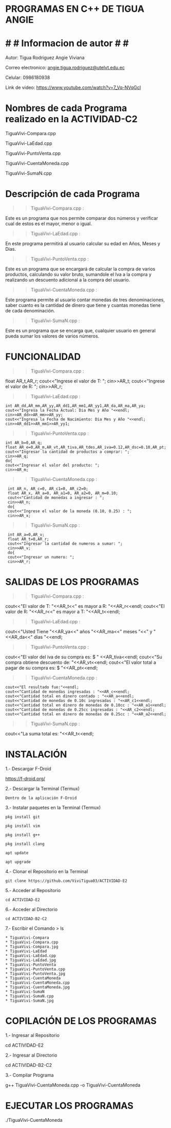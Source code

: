 # PROGRAMAS EN C++ DE TIGUA ANGIE

# # # Informacion de autor # # # 

Autor: Tigua Rodriguez Angie Viviana

Correo electronico: angie.tigua.rodriguez@utelvt.edu.ec

Celular: 0986180938

Link de video: https://www.youtube.com/watch?v=7_Vq-NVqGcI 

# Nombres de cada Programa realizado en la ACTIVIDAD-C2 

TiguaVivi-Compara.cpp

TiguaVivi-LaEdad.cpp

TiguaVivi-PuntoVenta.cpp

TiguaVivi-CuentaMoneda.cpp

TiguaVivi-SumaN.cpp

# Descripción de cada Programa

>> TiguaVivi-Compara.cpp : 

Este es un programa que nos permite comparar dos números y verificar cual de estos es el mayor, menor o igual.

>> TiguaVivi-LaEdad.cpp : 

En este programa permitirá al usuario calcular su edad en Años, Meses y Dias.

>> TiguaVivi-PuntoVenta.cpp :  

Este es un programa que se encargará de calcular la compra de varios productos, calculando su valor bruto, sumandole el Iva a la compra y realizando un descuento adicional a la compra del usuario.

>> TiguaVivi-CuentaMoneda.cpp : 

Este programa permite al usuario contar monedas de tres denominaciones, saber cuanto es la cantidad de dinero que tiene y cuantas monedas tiene de cada denominación.

>> TiguaVivi-SumaN.cpp : 

Este es un programa que se encarga que, cualquier usuario en general pueda sumar los valores de varios números.

# FUNCIONALIDAD

>> TiguaVivi-Compara.cpp :

   float AR_t,AR_r;
   cout<<"Ingrese el valor de T: ";
   cin>>AR_t;
   cout<<"Ingrese el valor de R: ";
   cin>>AR_r;
  
 >> TiguaVivi-LaEdad.cpp : 
    
    int AR_dd,AR_mm,AR_yy,AR_dd1,AR_mm1,AR_yy1,AR_da,AR_ma,AR_ya;
    cout<<"Ingresa la Fecha Actual: Dia Mes y Año "<<endl;
    cin>>AR_dd>>AR_mm>>AR_yy;
    cout<<"Ingresa la Fecha de Nacimiento: Dia Mes y Año "<<endl;
    cin>>AR_dd1>>AR_mm1>>AR_yy1;   
  
  >> TiguaVivi-PuntoVenta.cpp : 
     
    int AR_b=0,AR_q;
    float AR_e=0,AR_m,AR_vt,AR_tiva,AR_tdes,AR_iva=0.12,AR_dsc=0.10,AR_pt;
    cout<<"Ingresar la cantidad de productos a comprar: ";
    cin>>AR_q;
    do{
    cout<<"Ingresar el valor del producto: ";
    cin>>AR_m;
  
 >> TiguaVivi-CuentaMoneda.cpp : 
  
     int AR_n, AR_c=0, AR_c1=0, AR_c2=0;
     float AR_x, AR_a=0, AR_a1=0, AR_a2=0, AR_m=0.10;
     cout<<"Cantidad de monedas a ingresar : ";
     cin>>AR_n;
     do{
     cout<<"Ingrese el valor de la moneda (0.10, 0.25) : ";
     cin>>AR_x;
            
>> TiguaVivi-SumaN.cpp : 
    
     int AR_a=0,AR_v;
     float AR_t=0,AR_r;
     cout<<"Ingresar la cantidad de numeros a sumar: ";
     cin>>AR_v;
     do{
     cout<<"Ingresar un numero: ";
     cin>>AR_r;
        
 # SALIDAS DE LOS PROGRAMAS
   
  >> TiguaVivi-Compara.cpp :

   cout<<"El valor de T: "<<AR_t<<" es mayor a R: "<<AR_r<<endl;
   cout<<"El valor de R: "<<AR_r<<" es mayor a T: "<<AR_t<<endl;
   
  >> TiguaVivi-LaEdad.cpp : 

  cout<<"Usted Tiene "<<AR_ya<<" años "<<AR_ma<<" meses "<<" y "<<AR_da<<" dias "<<endl; 
  
  >> TiguaVivi-PuntoVenta.cpp : 

  cout<<"El valor del iva de su compra es: $ " <<AR_tiva<<endl;
  cout<<"Su compra obtiene descuento de: "<<AR_vt<<endl;
  cout<<"El valor total a pagar de su compra es: $ "<<AR_pt<<endl;
  
  >> TiguaVivi-CuentaMoneda.cpp : 

    cout<<"El resultado fue:"<<endl;
    cout<<"Cantidad de monedas ingresadas : "<<AR_c<<endl;
    cout<<"Cantidad total en dinero contado : "<<AR_a<<endl;
    cout<<"Cantidad de monedas de 0.10c ingresadas : "<<AR_c1<<endl;
    cout<<"Cantidad total en dinero de monedas de 0.10cc : "<<AR_a1<<endl;
    cout<<"Cantidad de monedas de 0.25cc ingresadas : "<<AR_c2<<endl;
    cout<<"Cantidad total en dinero de monedas de 0.25cc : "<<AR_a2<<endl;

  >> TiguaVivi-SumaN.cpp : 

  cout<<"La suma total es: "<<AR_t<<endl;

   # INSTALACIÓN
   
1.- Descargar F-Droid
  
  https://f-droid.org/

2.- Descargar la Terminal (Termux)

    Dentro de la aplicación F-Droid

3.- Instalar paquetes en la Terminal (Termux)

    pkg install git

    pkg install vim

    pkg install g++

    pkg install clang

    apt update

    apt upgrade

4.- Clonar el Repositorio en la Terminal

    git clone https://github.com/ViviTigua03/ACTIVIDAD-E2 

5.- Acceder al Repositorio

    cd ACTIVIDAD-E2

6.- Acceder al Directorio

    cd ACTIVIDAD-B2-C2

7.- Escribir el Comando > ls

    * TiguaVivi-Compara
    * TiguaVivi-Compara.cpp
    * TiguaVivi-Compara.jpg
    * TiguaVivi-LaEdad
    * TiguaVivi-LaEdad.cpp
    * TiguaVivi-LaEdad.jpg
    * TiguaVivi-PuntoVenta
    * TiguaVivi-PuntoVenta.cpp
    * TiguaVivi-PuntoVenta.jpg
    * TiguaVivi-CuentaMoneda
    * TiguaVivi-CuentaMoneda.cpp
    * TiguaVivi-CuentaMoneda.jpg
    * TiguaVivi-SumaN
    * TiguaVivi-SumaN.cpp
    * TiguaVivi-SumaN.jpg  
    
# COPILACIÓN DE LOS PROGRAMAS

1.- Ingresar al Repositorio

  cd ACTIVIDAD-E2

2.- Ingresar al Directorio

  cd ACTIVIDAD-B2-C2

3.- Compilar Programa

  g++ TiguaVivi-CuentaMoneda.cpp -o TiguaVivi-CuentaMoneda
  
# EJECUTAR LOS PROGRAMAS 
  
  ./TiguaVivi-CuentaMoneda

